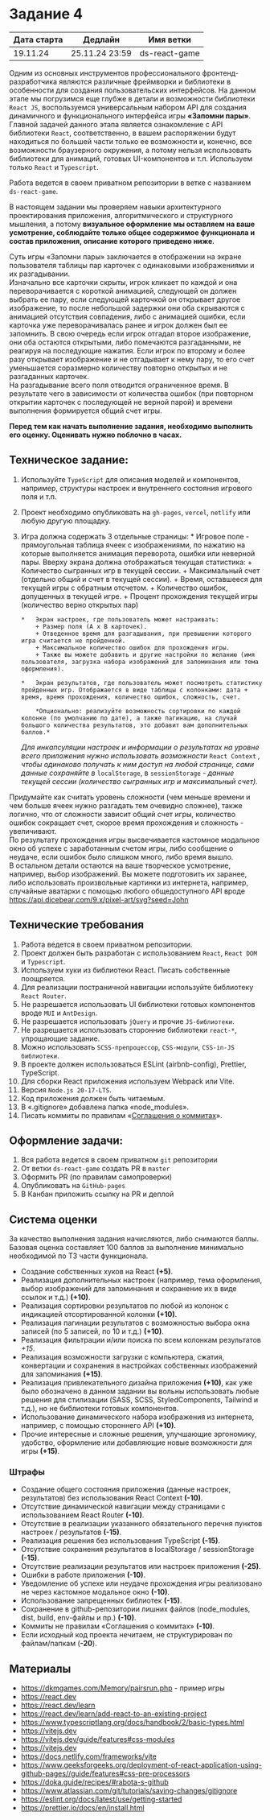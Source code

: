 # Задание 4

| Дата старта | Дедлайн        | Имя ветки     |
| ----------- | -------------- | ------------- |
| 19.11.24    | 25.11.24 23:59 | ds-react-game |

Одним из основных инструментов профессионального фронтенд-разработчика являются различные фреймворки и библиотеки в особенности для создания пользовательских интерфейсов. На данном этапе мы погрузимся еще глубже в детали и возможности библиотеки `React JS`, воспользуемся универсальным набором API для создания динамичного и функционального интерфейса игры **«Запомни пары»**.\
Главной задачей данного этапа является ознакомление с API библиотеки `React`, соответственно, в вашем распоряжении будут находиться по большей части только ее возможности и, конечно, все возможности браузерного окружения, а потому нельзя использовать библиотеки для анимаций, готовых UI-компонентов и т.п. Используем только `React` и `Typescript`.

Работа ведется в своем приватном репозитории в ветке с названием `ds-react-game`.

В настоящем задании мы проверяем навыки архитектурного проектирования приложения, алгоритмического и структурного мышления, а потому **визуальное оформление мы оставляем на ваше усмотрение, соблюдайте только общее содержимое функционала и состав приложения, описание которого приведено ниже**.

Суть игры «Запомни пары» заключается в отображении на экране пользователя таблицы пар карточек с одинаковыми изображениями и их разгадывании.\
Изначально все карточки скрыты, игрок кликает по каждой и она переворачивается с короткой анимацией, следующей он должен выбрать ее пару, если следующей карточкой он открывает другое изображение, то после небольшой задержки они оба скрываются с анимацией отсутствия совпадения, либо с анимацией ошибки, если карточка уже переворачивалась ранее и игрок должен был ее запомнить. В свою очередь если игрок отгадал второе изображение, они оба остаются открытыми, либо помечаются разгаданными, не реагируя на последующие нажатия. Если игрок по второму и более разу открывает изображение и не отгадывает к нему пару, то его счет уменьшается соразмерно количеству повторно открытых и не разгаданных карточек.\
На разгадывание всего поля отводится ограниченное время. В результате чего в зависимости от количества ошибок (при повторном открытии карточек с последующей не верной парой) и времени выполнения формируется общий счет игры.

**Перед тем как начать выполнение задания, необходимо выполнить его оценку. Оценивать нужно поблочно в часах.**

## Техническое задание:

1.  Используйте `TypeScript` для описания моделей и компонентов, например, структуры настроек и внутреннего состояния игрового поля и т.п.
2.  Проект необходимо опубликовать на `gh-pages`, `vercel`, `netlify` или любую другую площадку.
3.  Игра должна содержать 3 отдельные страницы: \* Игровое поле - прямоугольная таблица ячеек с изображениями, по нажатию на которые выполняется анимация переворота, ошибки или неверной пары.
    Вверху экрана должна отображаться текущая статистика: + Количество сыгранных игр в текущей сессии. + Максимальный счет (отдельно общий и счет в текущей сессии). + Время, оставшееся для текущей игры с обратным отсчетом. + Количество ошибок, допущенных в текущей игре. + Процент прохождения текущей игры (количество верно открытых пар)

        *	Экран настроек, где пользователь может настраивать:
        	+ Размер поля (A x B карточек).
        	+ Отведенное время для разгадывания, при превышении которого игра считается не пройденной.
        	+ Максимальное количество ошибок для прохождения игры.
        	+ Также вы можете добавить и другие настройки по желанию (имя пользователя, загрузка набора изображений для запоминания или тема оформления).

        *	Экран результатов, где пользователь может посмотреть статистику пройденных игр. Отображается в виде таблицы с колонками: дата + время, время прохождения, количество ошибок, сложность, счет.

        	*Опционально: реализуйте возможность сортировки по каждой колонке (по умолчанию по дате), а также пагинацию, на случай большого количества результатов, это добавит вам дополнительных баллов.*

    _Для инкапсуляции настроек и информации о результатах на уровне всего приложения нужно использовать возможности_ `React Context` _, чтобы одинаково получать к ним доступ на любой странице, сами данные сохраняйте в_ `localStorage`, в `sessionStorage` - _данные текущей сессии (количество сыгранных игр и максимальный счет)._

Придумайте как считать уровень сложности (чем меньше времени и чем больше ячеек нужно разгадать тем очевидно сложнее), также логично, что от сложности зависит общий счет игры, количество ошибок сокращает счет, скорое время прохождения и сложность - увеличивают.\
По результату прохождения игры высвечивается кастомное модальное окно об успехе с заработанным счетом игры, либо сообщение о неудаче, если ошибок было слишком много, либо время вышло.\
В остальном детали остаются на ваше творческое усмотрение, например, выбор изображений. Вы можете подготовить их заранее, либо использовать произвольные картинки из интернета, например, случайные аватарки с помощью любого общедоступного API вроде https://api.dicebear.com/9.x/pixel-art/svg?seed=John

## Технические требования

1. Работа ведется в своем приватном репозитории.
2. Проект должен быть разработан с использованием `React`, `React DOM` и `Typescript`.
3. Используем хуки из библиотеки React. Писать собственные поощряется.
4. Для реализации постраничной навигации используйте библиотеку `React Router`.
5. Не разрешается использовать UI библиотеки готовых компонентов вроде `MUI` и `AntDesign`.
6. Не разрешается использовать `jQuery` и прочие `JS-библиотеки`.
7. Не разрешается использовать сторонние библиотеки `react-*`, упрощающие задание.
8. Можно использовать `SCSS-препроцессор`, `CSS-модули`, `CSS-in-JS библиотеки`.
9. В проекте должен использоваться ESLint (airbnb-config), Prettier, TypeScript.
10. Для сборки React приложения используем Webpack или Vite.
11. Версия `Node.js 20-17-LTS`.
12. Код приложения должен быть читаемым.
13. В «.gitignore» добавлена папка «node_modules».
14. Писать коммиты по правилам «[Соглашения о коммитах](https://www.conventionalcommits.org/ru/v1.0.0/)».

## Оформление задачи:

1. Вся работа ведется в своем приватном `git` репозитории
2. От ветки `ds-react-game` создать PR в `master`
3. Оформить PR (по правилам самопроверки)
4. Опубликовать на `GitHub-pages`
5. В Канбан приложить ссылку на PR и деплой

## Система оценки

За качество выполнения задания начисляются, либо снимаются баллы. Базовая оценка составляет 100 баллов за выполнение минимально необходимой по ТЗ части функционала.

- Создание собственных хуков на React **(+5)**.
- Реализация дополнительных настроек (например, тема оформления, выбор изображений для запоминания и сохранение их в виде ссылок и т.д.) **(+10)**.
- Реализация сортировки результатов по любой из колонок с индикацией отсортированной колонки **(+10)**.
- Реализация пагинации результатов с возможностью выбора окна записей (по 5 записей, по 10 и т.д.) **(+10)**.
- Реализация фильтрации и/или поиска по всем колонкам результатов _+15_.
- Реализация возможности загрузки с компьютера, сжатия, конвертации и сохранения в настройках собственных изображений для запоминания **(+15)**.
- Реализация привлекательного дизайна приложения **(+10)**, как уже было обозначено в данном задании вы вольны использовать любые решения для стилизации (SASS, SCSS, StyledComponents, Tailwind и т.д.), но не библиотеки готовых компонентов.
- Использование динамического набора изображения из интернета, например, с помощью стороннего API **(+10)**.
- Прочие интересные и сложные решения, улучшающие эргономику, удобство, оформление или добавляющие новые возможности для игры **(+15)**.

### Штрафы

- Создание общего состояния приложения (данные настроек, результатов) без использования React Context **(-10)**.
- Отсутствие динамической навигации между страницами с использованием React Router **(-10)**.
- Отсутствие в реализации указанного обязательного перечня пунктов настроек / результатов **(-15)**.
- Реализация решения без использования TypeScript **(-15)**.
- Отсутствие сохранения результатов в localStorage / sessionStorage **(-15)**.
- Отсутствие реализации результатов или настроек приложения **(-25)**.
- Ошибки в работе приложения **(-10)**.
- Уведомление об успехе или неудаче прохождения игры реализовано не через кастомное модальное окно **(-10)**.
- Использование запрещенных библиотек **(-15)**.
- Сохранение в github-репозитории лишних файлов (node_modules, dist, build, env-файлы и пр.) **(-10)**.
- Коммиты не правилам «Соглашения о коммитах» **(-10)**.
- Если исходный код проекта нечитаем, не структурирован по файлам/папкам (**-20**).

## Материалы

- https://dkmgames.com/Memory/pairsrun.php - пример игры
- https://react.dev
- https://react.dev/learn
- https://react.dev/learn/add-react-to-an-existing-project
- https://www.typescriptlang.org/docs/handbook/2/basic-types.html
- https://vitejs.dev
- https://vitejs.dev/guide/features#css-modules
- https://vitejs.dev
- https://docs.netlify.com/frameworks/vite
- https://www.geeksforgeeks.org/deployment-of-react-application-using-github-pages//guide/features#css-pre-processors
- https://doka.guide/recipes/#rabota-s-github
- https://www.atlassian.com/git/tutorials/saving-changes/gitignore
- https://eslint.org/docs/latest/use/getting-started
- https://prettier.io/docs/en/install.html
